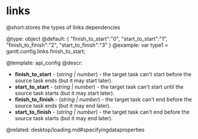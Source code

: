 links
=============
@short:stores the types of links dependencies
	

@type: object
@default:
{
	"finish_to_start":"0",
	"start_to_start":"1",
	"finish_to_finish":"2",
	"start_to_finish":"3"
}
@example:
var type1 = gantt.config.links.finish_to_start;

@template:	api_config
@descr:

- <span class=subproperty>**finish_to_start**</span> - (*string | number*) - the target task can't start before the source task ends (but it may start later).
- <span class=subproperty>**start_to_start**</span> - (*string | number*) - the target task can't start until the source task starts (but it may start later).
- <span class=subproperty>**finish_to_finish**</span> - (*string | number*) -  the target task can't end before the source task ends (but it may end later).
- <span class=subproperty>**start_to_finish**</span> - (*string | number*) - the target task can't end before the source task starts (but it may end later).


@related:
desktop/loading.md#specifyingdataproperties